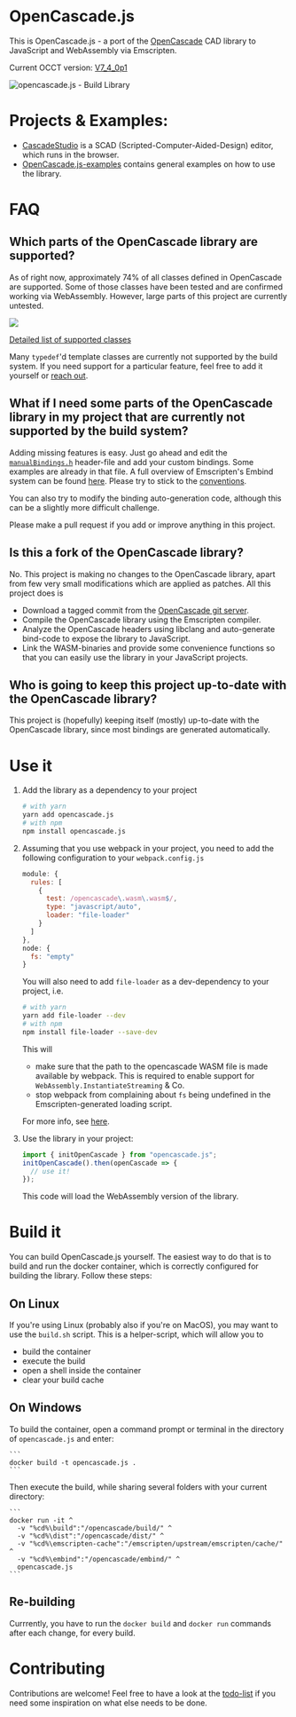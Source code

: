 OpenCascade.js
==============

This is OpenCascade.js - a port of the [OpenCascade](https://www.opencascade.com/) CAD library to JavaScript and WebAssembly via Emscripten.

Current OCCT version: [V7_4_0p1](https://git.dev.opencascade.org/gitweb/?p=occt.git;a=commit;h=33d9a6fa21ca4fa711da7066655aa2ba854545ee)

![opencascade.js - Build Library](https://github.com/donalffons/opencascade.js/workflows/opencascade.js%20-%20Build%20Library/badge.svg)

# Projects & Examples:

* [CascadeStudio](https://github.com/zalo/CascadeStudio) is a SCAD (Scripted-Computer-Aided-Design) editor, which runs in the browser.
* [OpenCascade.js-examples](https://github.com/donalffons/opencascade.js-examples) contains general examples on how to use the library.

# FAQ

## Which parts of the OpenCascade library are supported?

As of right now, approximately 74% of all classes defined in OpenCascade are supported. Some of those classes have been tested and are confirmed working via WebAssembly. However, large parts of this project are currently untested.

![](https://image-charts.com/chart?cht=p3&chs=700x250&chd=t:26.0,74.0&chl=Unsupported\n(26.0%)|Supported\n(74.0%)&chf=ps0-0,lg,45,ffeb3b,0.2,f44336,1|ps0-1,lg,45,8bc34a,0.2,009688,1)

[Detailed list of supported classes](dist/Supported%20APIs.md)

Many `typedef`'d template classes are currently not supported by the build system. If you need support for a particular feature, feel free to add it yourself or [reach out](https://github.com/donalffons/opencascade.js/issues).

## What if I need some parts of the OpenCascade library in my project that are currently not supported by the build system?

Adding missing features is easy. Just go ahead and edit the [`manualBindings.h`](embind/manualBindings.h) header-file and add your custom bindings. Some examples are already in that file. A full overview of Emscripten's Embind system can be found [here](https://emscripten.org/docs/porting/connecting_cpp_and_javascript/embind.html). Please try to stick to the [conventions](embind/conventions.md).

You can also try to modify the binding auto-generation code, although this can be a slightly more difficult challenge.

Please make a pull request if you add or improve anything in this project.

## Is this a fork of the OpenCascade library?

No. This project is making no changes to the OpenCascade library, apart from few very small modifications which are applied as patches. All this project does is
* Download a tagged commit from the [OpenCascade git server](https://git.dev.opencascade.org/gitweb/?p=occt.git;a=summary).
* Compile the OpenCascade library using the Emscripten compiler.
* Analyze the OpenCascade headers using libclang and auto-generate bind-code to expose the library to JavaScript.
* Link the WASM-binaries and provide some convenience functions so that you can easily use the library in your JavaScript projects.

## Who is going to keep this project up-to-date with the OpenCascade library?

This project is (hopefully) keeping itself (mostly) up-to-date with the OpenCascade library, since most bindings are generated automatically.

# Use it

1. Add the library as a dependency to your project

    ```sh
    # with yarn
    yarn add opencascade.js
    # with npm
    npm install opencascade.js
    ```

2. Assuming that you use webpack in your project, you need to add the following configuration to your `webpack.config.js`

    ``` javascript
    module: {
      rules: [
        {
          test: /opencascade\.wasm\.wasm$/,
          type: "javascript/auto",
          loader: "file-loader"
        }
      ]
    },
    node: {
      fs: "empty"
    }
    ```
    You will also need to add `file-loader` as a dev-dependency to your project, i.e.

    ```sh
    # with yarn
    yarn add file-loader --dev
    # with npm
    npm install file-loader --save-dev
    ```

    This will

    * make sure that the path to the opencascade WASM file is made available by webpack. This is required to enable support for `WebAssembly.InstantiateStreaming` & Co.
    * stop webpack from complaining about `fs` being undefined in the Emscripten-generated loading script.
    
    For more info, see [here](https://gist.github.com/surma/b2705b6cca29357ebea1c9e6e15684cc).

3. Use the library in your project:
    ``` javascript
    import { initOpenCascade } from "opencascade.js";
    initOpenCascade().then(openCascade => {
      // use it!
    });
    ```
    This code will load the WebAssembly version of the library.

# Build it

You can build OpenCascade.js yourself. The easiest way to do that is to build and run the docker container, which is correctly configured for building the library. Follow these steps:

## On Linux

If you're using Linux (probably also if you're on MacOS), you may want to use the `build.sh` script. This is a helper-script, which will allow you to

  * build the container
  * execute the build
  * open a shell inside the container
  * clear your build cache

## On Windows

To build the container, open a command prompt or terminal in the directory of `opencascade.js` and enter:

    ```
    docker build -t opencascade.js .
    ```

Then execute the build, while sharing several folders with your current directory:

    ```
    docker run -it ^
      -v "%cd%\build":"/opencascade/build/" ^
      -v "%cd%\dist":"/opencascade/dist/" ^
      -v "%cd%\emscripten-cache":"/emscripten/upstream/emscripten/cache/" ^
      -v "%cd%\embind":"/opencascade/embind/" ^
      opencascade.js
    ```

## Re-building

Currrently, you have to run the `docker build` and `docker run` commands after each change, for every build.

# Contributing

Contributions are welcome! Feel free to have a look at the [todo-list](Todo.md) if you need some inspiration on what else needs to be done.
